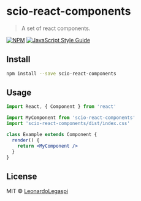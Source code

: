 # scio-react-components

> A set of react components.

[![NPM](https://img.shields.io/npm/v/scio-react-components.svg)](https://www.npmjs.com/package/scio-react-components) [![JavaScript Style Guide](https://img.shields.io/badge/code_style-standard-brightgreen.svg)](https://standardjs.com)

## Install

```bash
npm install --save scio-react-components
```

## Usage

```jsx
import React, { Component } from 'react'

import MyComponent from 'scio-react-components'
import 'scio-react-components/dist/index.css'

class Example extends Component {
  render() {
    return <MyComponent />
  }
}
```

## License

MIT © [LeonardoLegaspi](https://github.com/LeonardoLegaspi)
